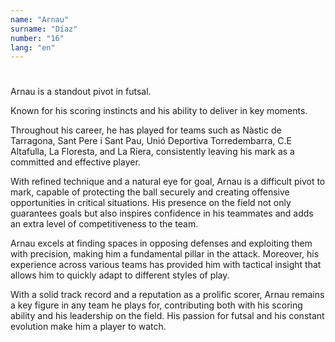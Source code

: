 ```yaml
---
name: "Arnau"
surname: "Díaz"
number: "16"
lang: "en"
---
```


#

Arnau is a standout pivot in futsal.

Known for his scoring instincts and his ability to deliver in key moments.

Throughout his career, he has played for teams such as Nàstic de Tarragona, Sant Pere i Sant Pau, Unió Deportiva Torredembarra, C.E Altafulla, La Floresta, and La Riera, consistently leaving his mark as a committed and effective player.

With refined technique and a natural eye for goal, Arnau is a difficult pivot to mark, capable of protecting the ball securely and creating offensive opportunities in critical situations. His presence on the field not only guarantees goals but also inspires confidence in his teammates and adds an extra level of competitiveness to the team.

Arnau excels at finding spaces in opposing defenses and exploiting them with precision, making him a fundamental pillar in the attack. Moreover, his experience across various teams has provided him with tactical insight that allows him to quickly adapt to different styles of play.

With a solid track record and a reputation as a prolific scorer, Arnau remains a key figure in any team he plays for, contributing both with his scoring ability and his leadership on the field. His passion for futsal and his constant evolution make him a player to watch.
